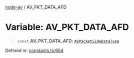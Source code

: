 [node-av](../globals.md) / AV\_PKT\_DATA\_AFD

# Variable: AV\_PKT\_DATA\_AFD

> `const` **AV\_PKT\_DATA\_AFD**: [`AVPacketSideDataType`](../type-aliases/AVPacketSideDataType.md)

Defined in: [constants.ts:654](https://github.com/seydx/av/blob/f8631fc881b394300b1479f511d55cf1c370a87f/src/constants/constants.ts#L654)

